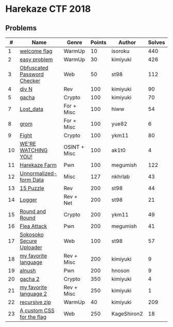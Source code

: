# Harekaze CTF 2018

## Problems

#|Name|Genre|Points|Author|Solves
---|---|---|---|---|---
1|[welcome flag](welcome%20flag/)|WarmUp|10|isoroku|440
2|[easy problem](easy%20problem/)|WarmUp|30|kimiyuki|426
3|[Obfuscated Password Checker](Obfuscated%20Password%20Checker/)|Web|50|st98|112
4|[div N](div%20N/)|Rev|100|kimiyuki|90
5|[gacha](gacha/)|Crypto|100|kimiyuki|70
7|[Lost_data](Lost_data/)|For + Misc|100|hiww|54
8|[grom](grom/)|For + Misc|100|yue82|6
9|[Fight](Fight/)|Crypto|100|ykm11|80
10|[WE'RE WATCHING YOU!](WE'RE%20WATCHING%20YOU!/)|OSINT + Misc|100|ak1t0|4
11|[Harekaze Farm](Harekaze%20Farm/)|Pwn|100|megumish|122
12|[Unnormalized-form Data](Unnormalized-form%20Data/)|Misc|127|nkhrlab|43
13|[15 Puzzle](15%20Puzzle/)|Rev|200|st98|44
14|[Logger](Logger/)|Rev + Net|200|st98|21
15|[Round and Round](Round%20and%20Round/)|Crypto|200|ykm11|49
16|[Flea Attack](Flea%20Attack/)|Pwn|200|megumish|41
17|[Sokosoko Secure Uploader](Sokosoko%20Secure%20Uploader/)|Web|100|st98|57
18|[my favorite language](my%20favorite%20language/)|Rev + Misc|200|kimiyuki|9
19|[alnush](alnush/)|Pwn|200|hnoson|9
20|[gacha 2](gacha%202/)|Crypto|350|kimiyuki|4
21|[my favorite language 2](my%20favorite%20language%202/)|Rev + Misc|250|kimiyuki|1
22|[recursive zip](recursive%20zip/)|WarmUp|40|kimiyuki|209
23|[A custom CSS for the flag](A%20custom%20CSS%20for%20the%20flag/)|Web|250|KageShiron2|18
